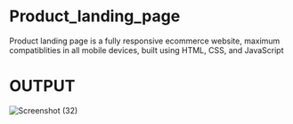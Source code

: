 # Product_landing_page
Product landing page is a fully responsive ecommerce website, maximum compatiblities in all mobile devices, built using HTML, CSS, and JavaScript
# OUTPUT
![Screenshot (32)](https://github.com/VenkataKarthik05/Product_landing_page/assets/143409030/053d3517-ab21-4ef6-b18e-f048fec11bee)


